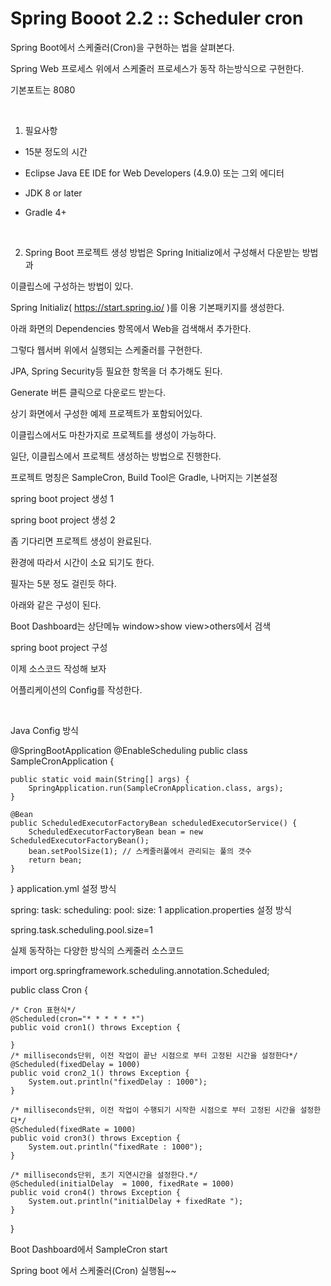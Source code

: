 # Spring Booot 2.2  :: Scheduler cron


Spring Boot에서 스케줄러(Cron)을 구현하는 법을 살펴본다.

Spring Web 프로세스 위에서 스케줄러 프로세스가 동작 하는방식으로 구현한다.

기본포트는 8080

​

1. 필요사항

 - 15분 정도의 시간

  - Eclipse Java EE IDE for Web Developers (4.9.0) 또는 그외 에디터

  - JDK 8 or later

  - Gradle 4+

​

2. Spring Boot 프로젝트 생성 방법은 Spring Initializ에서 구성해서 다운받는 방법과

  이클립스에 구성하는 방법이 있다. 

  Spring Initializ( https://start.spring.io/ )를 이용 기본패키지를 생성한다.

  아래 화면의 Dependencies 항목에서 Web을 검색해서 추가한다.

  그렇다  웹서버 위에서 실행되는 스케줄러를 구현한다.

  JPA, Spring Security등 필요한 항목을 더 추가해도 된다.

  Generate 버튼 클릭으로 다운로드 받는다.

  상기 화면에서 구성한 예제 프로젝트가 포함되어있다.


이클립스에서도 마찬가지로  프로젝트를 생성이 가능하다.

일단, 이클립스에서 프로젝트 생성하는 방법으로 진행한다.

프로젝트 명칭은 SampleCron, Build Tool은 Gradle, 나머지는 기본설정


spring boot project 생성 1


spring boot project 생성 2

좀 기다리면 프로젝트 생성이 완료된다. 

환경에 따라서 시간이 소요 되기도 한다.

필자는 5분 정도 걸린듯 하다.

아래와 같은 구성이 된다. 

Boot Dashboard는 상단메뉴 window>show view>others에서 검색


spring boot project 구성

이제 소스코드 작성해 보자

어플리케이션의 Config를 작성한다.

​

Java Config 방식

@SpringBootApplication
@EnableScheduling
public class SampleCronApplication {

	public static void main(String[] args) {
		SpringApplication.run(SampleCronApplication.class, args);
	}
	
	@Bean
	public ScheduledExecutorFactoryBean scheduledExecutorService() {
		ScheduledExecutorFactoryBean bean = new ScheduledExecutorFactoryBean();  
		bean.setPoolSize(1); // 스케줄러풀에서 관리되는 풀의 갯수
		return bean;
	}

}
application.yml 설정 방식

spring: 
  task: 
    scheduling: 
      pool: 
        size: 1 
application.properties 설정 방식

spring.task.scheduling.pool.size=1 
​

실제 동작하는 다양한 방식의 스케줄러 소스코드

import org.springframework.scheduling.annotation.Scheduled;


public class Cron {

	/* Cron 표현식*/
	@Scheduled(cron="* * * * * *") 
	public void cron1() throws Exception {
		
	}
	/* milliseconds단위, 이전 작업이 끝난 시점으로 부터 고정된 시간을 설정한다*/
	@Scheduled(fixedDelay = 1000) 
	public void cron2_1() throws Exception {
		System.out.println("fixedDelay : 1000");
	}
	
	/* milliseconds단위, 이전 작업이 수행되기 시작한 시점으로 부터 고정된 시간을 설정한다*/
	@Scheduled(fixedRate = 1000) 
	public void cron3() throws Exception {
		System.out.println("fixedRate : 1000");
	}
	
	/* milliseconds단위, 초기 지연시간을 설정한다.*/
	@Scheduled(initialDelay  = 1000, fixedRate = 1000) 
	public void cron4() throws Exception {
		System.out.println("initialDelay + fixedRate ");
	}
}
​

Boot Dashboard에서  SampleCron start

Spring boot 에서 스케줄러(Cron) 실행됨~~

 
